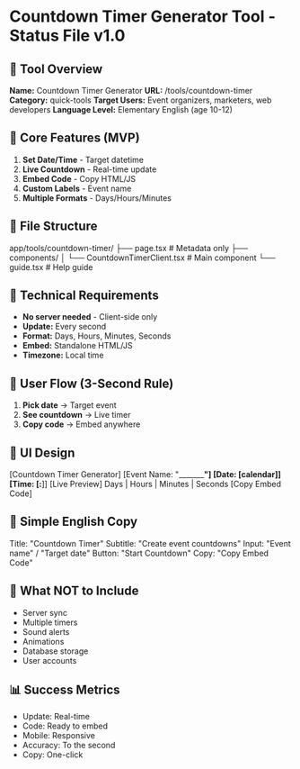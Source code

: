 # Countdown Timer Generator Tool - Status File v1.0

## 📌 Tool Overview
**Name:** Countdown Timer Generator
**URL:** /tools/countdown-timer
**Category:** quick-tools
**Target Users:** Event organizers, marketers, web developers
**Language Level:** Elementary English (age 10-12)

## 🎯 Core Features (MVP)
1. **Set Date/Time** - Target datetime
2. **Live Countdown** - Real-time update
3. **Embed Code** - Copy HTML/JS
4. **Custom Labels** - Event name
5. **Multiple Formats** - Days/Hours/Minutes

## 📁 File Structure
app/tools/countdown-timer/
├── page.tsx                    # Metadata only
├── components/
│   └── CountdownTimerClient.tsx # Main component
└── guide.tsx                   # Help guide

## 🔧 Technical Requirements
- **No server needed** - Client-side only
- **Update:** Every second
- **Format:** Days, Hours, Minutes, Seconds
- **Embed:** Standalone HTML/JS
- **Timezone:** Local time

## 💭 User Flow (3-Second Rule)
1. **Pick date** → Target event
2. **See countdown** → Live timer
3. **Copy code** → Embed anywhere

## 🎨 UI Design
[Countdown Timer Generator]
[Event Name: "___________"]
[Date: [calendar]] [Time: [__:__]]
[Live Preview]
Days | Hours | Minutes | Seconds
[Copy Embed Code]

## 📝 Simple English Copy
Title: "Countdown Timer"
Subtitle: "Create event countdowns"
Input: "Event name" / "Target date"
Button: "Start Countdown"
Copy: "Copy Embed Code"

## 🚫 What NOT to Include
- Server sync
- Multiple timers
- Sound alerts
- Animations
- Database storage
- User accounts

## 📊 Success Metrics
- Update: Real-time
- Code: Ready to embed
- Mobile: Responsive
- Accuracy: To the second
- Copy: One-click